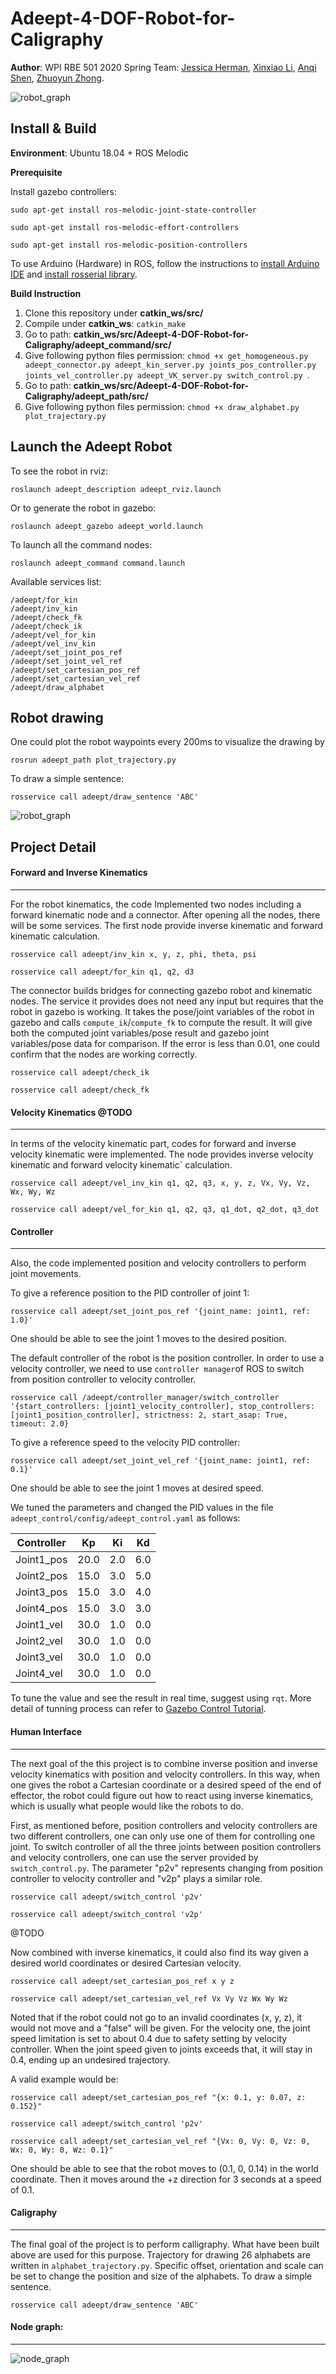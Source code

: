 # Adeept-4-DOF-Robot-for-Caligraphy

**Author**:  WPI RBE 501 2020 Spring Team: [Jessica  Herman](https://github.com/j-herman), [Xinxiao Li](https://github.com/thejose5), [Anqi Shen](https://github.com/joeyzhong90595), [Zhuoyun Zhong](https://github.com/joeyzhong90595).

![robot_graph](demo/robot.png)

## Install & Build

**Environment**: Ubuntu 18.04 + ROS Melodic

**Prerequisite**

Install gazebo controllers:

`sudo apt-get install ros-melodic-joint-state-controller`

`sudo apt-get install ros-melodic-effort-controllers`

`sudo apt-get install ros-melodic-position-controllers`

To use Arduino (Hardware) in ROS, follow the instructions to [install Arduino IDE](http://wiki.ros.org/rosserial_arduino/Tutorials/Arduino%20IDE%20Setup) and [install rosserial library](http://wiki.ros.org/rosserial_arduino/Tutorials/Arduino%20IDE%20Setup).

**Build Instruction**

1. Clone this repository under **catkin_ws/src/**
2. Compile under **catkin_ws**: `catkin_make`
3. Go to path: **catkin_ws/src/Adeept-4-DOF-Robot-for-Caligraphy/adeept_command/src/**
4. Give following python files permission: `chmod +x get_homogeneous.py adeept_connector.py adeept_kin_server.py joints_pos_controller.py joints_vel_controller.py adeept_VK_server.py switch_control.py `.
5. Go to path: **catkin_ws/src/Adeept-4-DOF-Robot-for-Caligraphy/adeept_path/src/**
6. Give following python files permission: `chmod +x draw_alphabet.py plot_trajectory.py`

## Launch the Adeept Robot

To see the robot in rviz:

`roslaunch adeept_description adeept_rviz.launch`

Or to generate the robot in gazebo:

`roslaunch adeept_gazebo adeept_world.launch`

To launch all the command nodes:

`roslaunch adeept_command command.launch`

Available services list:

```
/adeept/for_kin
/adeept/inv_kin
/adeept/check_fk
/adeept/check_ik
/adeept/vel_for_kin
/adeept/vel_inv_kin
/adeept/set_joint_pos_ref
/adeept/set_joint_vel_ref
/adeept/set_cartesian_pos_ref
/adeept/set_cartesian_vel_ref
/adeept/draw_alphabet
```

## Robot drawing

One could plot the robot waypoints every 200ms to visualize the drawing by

`rosrun adeept_path plot_trajectory.py`

To draw a simple sentence:

`rosservice call adeept/draw_sentence 'ABC'`

![robot_graph](demo/ABC.png)

## Project Detail

#### Forward and Inverse Kinematics

---

For the robot kinematics, the code Implemented two nodes including a forward kinematic node and a connector. After opening all the nodes, there will be some services. The first node provide inverse kinematic and forward kinematic calculation.

`rosservice call adeept/inv_kin x, y, z, phi, theta, psi` 

`rosservice call adeept/for_kin q1, q2, d3 `

The connector builds bridges for connecting gazebo robot and kinematic nodes. The service it provides does not need any input but requires that the robot in gazebo is working. It takes the pose/joint variables of the robot in gazebo and calls `compute_ik`/`compute_fk` to compute the result. It will give both the computed joint variables/pose result and gazebo joint variables/pose data for comparison. If the error is less than 0.01, one could confirm that the nodes are working correctly.

`rosservice call adeept/check_ik` 

`rosservice call adeept/check_fk` 

#### Velocity Kinematics @TODO

---

In terms of the velocity kinematic part, codes for forward and inverse velocity kinematic were implemented. The node provides inverse velocity kinematic and forward velocity kinematic` calculation.

`rosservice call adeept/vel_inv_kin q1, q2, q3, x, y, z, Vx, Vy, Vz, Wx, Wy, Wz` 

`rosservice call adeept/vel_for_kin q1, q2, q3, q1_dot, q2_dot, q3_dot`

#### Controller

---

Also, the code implemented position and velocity controllers to perform joint movements. 

To give a reference position to the PID controller of joint 1:

`rosservice call adeept/set_joint_pos_ref '{joint_name: joint1, ref: 1.0}'`  

One should be able to see the joint 1 moves to the desired position.

The default controller of the robot is the position controller. In order to use a velocity controller, we need to use `controller manager`of ROS to switch from position controller to velocity controller.

`rosservice call /adeept/controller_manager/switch_controller '{start_controllers: [joint1_velocity_controller], stop_controllers: [joint1_position_controller], strictness: 2, start_asap: True, timeout: 2.0}`

To give a reference speed to the velocity PID controller:

`rosservice call adeept/set_joint_vel_ref '{joint_name: joint1, ref: 0.1}'`  

One should be able to see the joint 1 moves at desired speed.

We tuned the parameters and changed the PID values in the file `adeept_control/config/adeept_control.yaml` as follows:

| Controller | Kp   | Ki   | Kd   |
| ---------- | ---- | ---- | ---- |
| Joint1_pos | 20.0 | 2.0  | 6.0  |
| Joint2_pos | 15.0 | 3.0  | 5.0  |
| Joint3_pos | 15.0 | 3.0  | 4.0  |
| Joint4_pos | 15.0 | 3.0  | 3.0  |
| Joint1_vel | 30.0 | 1.0  | 0.0  |
| Joint2_vel | 30.0 | 1.0  | 0.0  |
| Joint3_vel | 30.0 | 1.0  | 0.0  |
| Joint4_vel | 30.0 | 1.0  | 0.0  |

To tune the value and see the result in real time, suggest using `rqt`. More detail of tunning process can refer to [Gazebo Control Tutorial](http://gazebosim.org/tutorials?tut=ros_control).

#### Human Interface

---

The next goal of the this project is to combine inverse position and inverse velocity kinematics with position and velocity controllers. In this way, when one gives the robot a Cartesian coordinate or a desired speed of the end of effector, the robot could figure out how to react using inverse kinematics, which is usually what people would like the robots to do.

First, as mentioned before, position controllers and velocity controllers are two different controllers, one can only use one of them for controlling one joint. To switch controller of all the three joints between position controllers and velocity controllers, one can use the server provided by `switch_control.py`. The parameter "p2v" represents changing from position controller to velocity controller and "v2p" plays a similar role.

`rosservice call adeept/switch_control 'p2v'` 

`rosservice call adeept/switch_control 'v2p'` 

@TODO

Now combined with inverse kinematics, it could also find its way given a desired world coordinates or desired Cartesian velocity.

`rosservice call adeept/set_cartesian_pos_ref x y z` 

`rosservice call adeept/set_cartesian_vel_ref Vx Vy Vz Wx Wy Wz` 

Noted that if the robot could not go to an invalid coordinates (x, y, z), it would not move and a "false" will be given. For the velocity one, the joint speed limitation is set to about 0.4 due to safety setting by velocity controller. When the joint speed given to joints exceeds that, it will stay in 0.4, ending up an undesired trajectory.

A valid example would be:

`rosservice call adeept/set_cartesian_pos_ref "{x: 0.1, y: 0.07, z: 0.152}"` 

`rosservice call adeept/switch_control 'p2v'`

`rosservice call adeept/set_cartesian_vel_ref "{Vx: 0, Vy: 0, Vz: 0, Wx: 0, Wy: 0, Wz: 0.1}"`

One should be able to see that the robot moves to (0.1, 0, 0.14) in the world coordinate. Then it moves around the +z direction for 3 seconds at a speed of 0.1.

#### Caligraphy

---

The final goal of the project is to perform calligraphy. What have been built above are used for this purpose. Trajectory for drawing 26 alphabets are written in `alphabet_trajectory.py`. Specific offset, orientation and scale can be set to change the position and size of the alphabets. To draw a simple sentence.

`rosservice call adeept/draw_sentence 'ABC'`

#### Node graph:

---

![node_graph](demo/node_graph.jpg)
